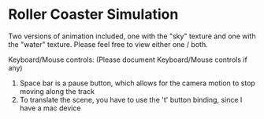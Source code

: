 # Roller Coaster Simulation #

Two versions of animation included, one with the "sky" texture and one with the "water" texture. Please feel free to view either one / both.

Keyboard/Mouse controls: (Please document Keyboard/Mouse controls if any)
1. Space bar is a pause button, which allows for the camera motion to stop moving along the track
2. To translate the scene, you have to use the 't' button binding, since I have a mac device
